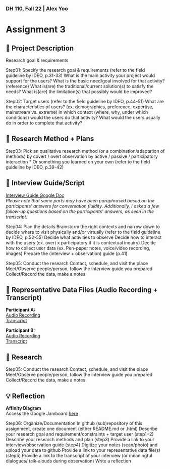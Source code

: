 ### DH 110, Fall 22 | Alex Yoo
# Assignment 3

## :small_blue_diamond: Project Description
Research goal & requirements

Step01: Specify the research goal & requirements (refer to the field guideline by IDEO, p.31-33)
What is the main activity your project would support for the users?
What is the basic need/goal involved for that activity? (reference)
What is(are) the traditional/current solution(s) to satisfy the needs?
What is(are) the limitation(s) that possibly would be improved?

Step02: Target users (refer to the field guideline by IDEO, p.44-51)
What are the characteristics of users? (ex. demographics, preference, expertise, mainstream vs. extreme) 
In which context (where, why, under which conditions) would the users do that activity? 
What would the users usually do in order to complete that activity? 

## :small_blue_diamond: Research Method + Plans

Step03: Pick an qualitative research method (or a combination/adaptation of methods) 
by covert / overt observation
by active / passive / participatory interaction * 
Or something you learned on your own (refer to the field guideline by IDEO, p.39-42)

## :small_blue_diamond: Interview Guide/Script

[Interview Guide Google Doc](https://docs.google.com/document/d/1GGkm1xfr-2ujvXvhCqpXRNmkW0pxDSDwYxur1dNQg0k/edit?usp=sharing)\
*Please note that some parts may have been paraphrased based on the participants’ answers for conversation fluidity. Additionally, I asked a few follow-up questions based on the participants’ answers, as seen in the transcript.*

Step04: Plan the details
Brainstorm the right contexts and narrow down to decide where to visit physically and/or virtually (refer to the field guideline by IDEO, p.52-55)
Decide what activities to observe
Decide how to interact with the users (ex. overt x participatory if it is contextual inquiry)
Decide how to collect user data (ex. Pen-paper notes, voice/video recording, images)
Prepare the (interview + observation) guide (p.41)

Step05: Conduct the research
Contact, schedule, and visit the place
Meet/Observe people/person, follow the interview guide you prepared
Collect/Record the data, make a notes

## :small_blue_diamond: Representative Data Files (Audio Recording + Transcript)

**Participant A:**\
[Audio Recording]()\
[Transcript]()

**Participant B:**\
[Audio Recording]()\
[Transcript]()

## :small_blue_diamond: Research
Step05: Conduct the research
Contact, schedule, and visit the place
Meet/Observe people/person, follow the interview guide you prepared
Collect/Record the data, make a notes

## 💡 Reflection 

**Affinity Diagram** \
Access the Google Jamboard [here](https://jamboard.google.com/d/1WQhKhfmTVwRWVaMMKcfz-ryMCnpLUjUkdUbJ2fs6mtI/edit?usp=sharing)

Step06: Organize/Documentation
In github (sub)repository of this assignment, create one document (either README.md or .html)
Describe your research goal and requirement/constraints + target user (step1+2)
Describe your research methods and plan (step3)
Provide a link to your interview/observation guide (step4) 
Digitize your notes (scan/photo) and upload your data to github
Provide a link to your representative data file(s) (step5)
Provide a link to the transcript of your interview (or meaningful dialogues/ talk-alouds during observation) 
Write a reflection

